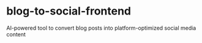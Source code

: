 # blog-to-social-frontend
AI-powered tool to convert blog posts into platform-optimized social media content
